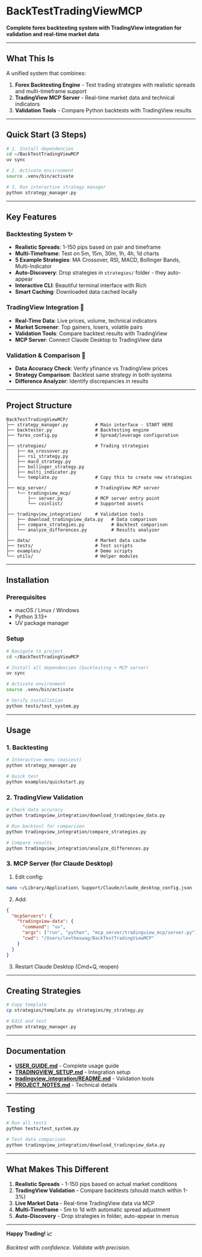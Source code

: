 # BackTestTradingViewMCP

**Complete forex backtesting system with TradingView integration for validation and real-time market data**

---

## What This Is

A unified system that combines:

1. **Forex Backtesting Engine** - Test trading strategies with realistic spreads and multi-timeframe support
2. **TradingView MCP Server** - Real-time market data and technical indicators
3. **Validation Tools** - Compare Python backtests with TradingView results

---

## Quick Start (3 Steps)

```bash
# 1. Install dependencies
cd ~/BackTestTradingViewMCP
uv sync

# 2. Activate environment
source .venv/bin/activate

# 3. Run interactive strategy manager
python strategy_manager.py
```

---

## Key Features

### Backtesting System ✨

- **Realistic Spreads**: 1-150 pips based on pair and timeframe
- **Multi-Timeframe**: Test on 5m, 15m, 30m, 1h, 4h, 1d charts
- **5 Example Strategies**: MA Crossover, RSI, MACD, Bollinger Bands, Multi-Indicator
- **Auto-Discovery**: Drop strategies in `strategies/` folder - they auto-appear
- **Interactive CLI**: Beautiful terminal interface with Rich
- **Smart Caching**: Downloaded data cached locally

### TradingView Integration 🔗

- **Real-Time Data**: Live prices, volume, technical indicators
- **Market Screener**: Top gainers, losers, volatile pairs
- **Validation Tools**: Compare backtest results with TradingView
- **MCP Server**: Connect Claude Desktop to TradingView data

### Validation & Comparison 🎯

- **Data Accuracy Check**: Verify yfinance vs TradingView prices
- **Strategy Comparison**: Backtest same strategy in both systems
- **Difference Analyzer**: Identify discrepancies in results

---

## Project Structure

```
BackTestTradingViewMCP/
├── strategy_manager.py          # Main interface - START HERE
├── backtester.py                # Backtesting engine
├── forex_config.py              # Spread/leverage configuration
│
├── strategies/                  # Trading strategies
│   ├── ma_crossover.py
│   ├── rsi_strategy.py
│   ├── macd_strategy.py
│   ├── bollinger_strategy.py
│   ├── multi_indicator.py
│   └── template.py              # Copy this to create new strategies
│
├── mcp_server/                  # TradingView MCP server
│   └── tradingview_mcp/
│       ├── server.py            # MCP server entry point
│       └── coinlist/            # Supported assets
│
├── tradingview_integration/     # Validation tools
│   ├── download_tradingview_data.py   # Data comparison
│   ├── compare_strategies.py          # Backtest comparison
│   └── analyze_differences.py         # Results analyzer
│
├── data/                        # Market data cache
├── tests/                       # Test scripts
├── examples/                    # Demo scripts
└── utils/                       # Helper modules
```

---

## Installation

### Prerequisites

- macOS / Linux / Windows
- Python 3.13+
- UV package manager

### Setup

```bash
# Navigate to project
cd ~/BackTestTradingViewMCP

# Install all dependencies (backtesting + MCP server)
uv sync

# Activate environment
source .venv/bin/activate

# Verify installation
python tests/test_system.py
```

---

## Usage

### 1. Backtesting

```bash
# Interactive menu (easiest)
python strategy_manager.py

# Quick test
python examples/quickstart.py
```

### 2. TradingView Validation

```bash
# Check data accuracy
python tradingview_integration/download_tradingview_data.py

# Run backtest for comparison
python tradingview_integration/compare_strategies.py

# Compare results
python tradingview_integration/analyze_differences.py
```

### 3. MCP Server (for Claude Desktop)

1. Edit config:
```bash
nano ~/Library/Application\ Support/Claude/claude_desktop_config.json
```

2. Add:
```json
{
  "mcpServers": {
    "tradingview-data": {
      "command": "uv",
      "args": ["run", "python", "mcp_server/tradingview_mcp/server.py"],
      "cwd": "/Users/levtheswag/BackTestTradingViewMCP"
    }
  }
}
```

3. Restart Claude Desktop (Cmd+Q, reopen)

---

## Creating Strategies

```bash
# Copy template
cp strategies/template.py strategies/my_strategy.py

# Edit and test
python strategy_manager.py
```

---

## Documentation

- **[USER_GUIDE.md](USER_GUIDE.md)** - Complete usage guide
- **[TRADINGVIEW_SETUP.md](TRADINGVIEW_SETUP.md)** - Integration setup
- **[tradingview_integration/README.md](tradingview_integration/README.md)** - Validation tools
- **[PROJECT_NOTES.md](PROJECT_NOTES.md)** - Technical details

---

## Testing

```bash
# Run all tests
python tests/test_system.py

# Test data comparison
python tradingview_integration/download_tradingview_data.py
```

---

## What Makes This Different

1. **Realistic Spreads** - 1-150 pips based on actual market conditions
2. **TradingView Validation** - Compare backtests (should match within 1-3%)
3. **Live Market Data** - Real-time TradingView data via MCP
4. **Multi-Timeframe** - 5m to 1d with automatic spread adjustment
5. **Auto-Discovery** - Drop strategies in folder, auto-appear in menus

---

**Happy Trading! 📈**

*Backtest with confidence. Validate with precision.*
